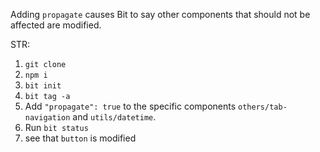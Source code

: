 Adding `propagate` causes Bit to say other components that should not be affected are modified.

STR:

1. `git clone`
1. `npm i`
1. `bit init`
1. `bit tag -a`
1. Add `"propagate": true` to the specific components `others/tab-navigation` and `utils/datetime`.
1. Run `bit status`
1. see that `button` is modified

